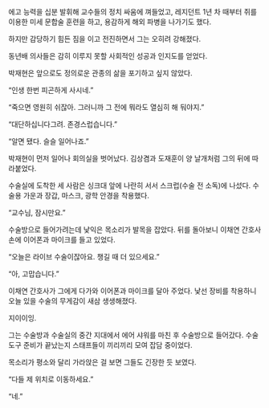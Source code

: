 에고 능력을 십분 발휘해 교수들의 정치 싸움에 껴들었고, 레지던트 1년 차 때부터 쥐를 이용한 미세 문합술 훈련을 하고, 용감하게 해외 파병을 나가기도 했다.

하지만 감당하기 힘든 짐을 이고 전진하면서 그는 오히려 강해졌다.

동년배 의사들은 감히 이루지 못할 사회적인 성공과 인지도를 얻었다.

박재현은 앞으로도 정의로운 관종의 삶을 포기하고 싶지 않았다.

“인생 한번 피곤하게 사시네.”

“죽으면 영원히 쉬잖아. 그러니까 그 전에 뭐라도 열심히 해 둬야지.”

“대단하십니다그려. 존경스럽습니다.”

“알면 됐다. 슬슬 일어나죠.”

박재현이 먼저 일어나 회의실을 벗어났다. 김상겸과 도재훈이 양 날개처럼 그의 뒤에 따라붙었다.

수술실에 도착한 세 사람은 싱크대 앞에 나란히 서서 스크럽(수술 전 소독)에 나섰다. 수술용 가운과 장갑, 마스크, 광학 안경을 착용했다.

“교수님, 잠시만요.”

수술방으로 들어가려는데 낯익은 목소리가 발목을 잡았다. 뒤를 돌아보니 이채연 간호사 손에 이어폰과 마이크를 들고 있었다.

“오늘은 라이브 수술이잖아요. 챙길 때 더 있으세요.”

“아, 고맙습니다.”

이채연 간호사가 그에게 다가와 이어폰과 마이크를 달아 주었다. 낯선 장비를 착용하니 오늘 있을 수술의 무게감이 새삼 생생해졌다.

지이이잉.

그는 수술방과 수술실의 중간 지대에서 에어 샤워를 마친 후 수술방으로 들어갔다. 수술 도구 준비가 끝났는지 스태프들이 끼리끼리 모여 잡담 중이었다.

목소리가 평소와 달리 가라앉은 걸 보면 그들도 긴장한 듯 보였다.

“다들 제 위치로 이동하세요.”

“네.”